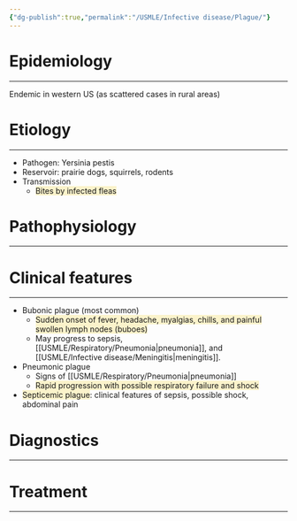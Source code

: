 ```yaml
---
{"dg-publish":true,"permalink":"/USMLE/Infective disease/Plague/"}
---
```


# Epidemiology
---
Endemic in western US (as scattered cases in rural areas)

# Etiology
---
- Pathogen: Yersinia pestis
- Reservoir: prairie dogs, squirrels, rodents
- Transmission
	- <span style="background:rgba(240, 200, 0, 0.2)">Bites by infected fleas</span>

# Pathophysiology
---



# Clinical features
---
- Bubonic plague (most common)
	- <span style="background:rgba(240, 200, 0, 0.2)">Sudden onset of fever, headache, myalgias, chills, and painful swollen lymph nodes (buboes)</span>
	- May progress to sepsis, [[USMLE/Respiratory/Pneumonia\|pneumonia]], and [[USMLE/Infective disease/Meningitis\|meningitis]].
- Pneumonic plague 
	- Signs of [[USMLE/Respiratory/Pneumonia\|pneumonia]]
	- <span style="background:rgba(240, 200, 0, 0.2)">Rapid progression with possible respiratory failure and shock</span>
- <span style="background:rgba(240, 200, 0, 0.2)">Septicemic plague</span>: clinical features of sepsis, possible shock, abdominal pain 

# Diagnostics
---


# Treatment
---


